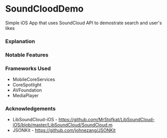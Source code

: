 # SoundCloodDemo
Simple iOS App that uses SoundCloud API to demostrate search and user's likes

### Explanation

### Notable Features

### Frameworks Used
- MobileCoreServices
- CoreSpotlight
- AVFoundation
- MediaPlayer

### Acknowledgements
- LibSoundCloud-iOS - https://github.com/MrStofkat/LibSoundCloud-iOS/blob/master/LibSoundCloud/SoundCloud.m
- JSONKit - https://github.com/johnezang/JSONKit

